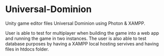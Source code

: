 # Universal-Dominion
Unity game editor files Universal Dominion using Photon &amp; XAMPP.

User is able to test for multiplayer when building the game into a web app and running the game in two instances. The user is also able to test database purposes by having a XAMPP local hosting servives and having files in htdocs folder.
